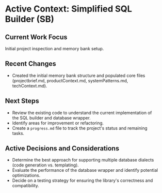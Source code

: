 # Active Context: Simplified SQL Builder (SB)

## Current Work Focus
Initial project inspection and memory bank setup.

## Recent Changes
- Created the initial memory bank structure and populated core files (projectbrief.md, productContext.md, systemPatterns.md, techContext.md).

## Next Steps
- Review the existing code to understand the current implementation of the SQL builder and database wrapper.
- Identify areas for improvement or refactoring.
- Create a `progress.md` file to track the project's status and remaining tasks.

## Active Decisions and Considerations
- Determine the best approach for supporting multiple database dialects (code generation vs. templating).
- Evaluate the performance of the database wrapper and identify potential optimizations.
- Decide on a testing strategy for ensuring the library's correctness and compatibility.
